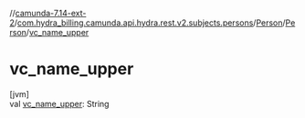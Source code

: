 //[camunda-7.14-ext-2](../../../../index.md)/[com.hydra_billing.camunda.api.hydra.rest.v2.subjects.persons](../../index.md)/[Person](../index.md)/[Person](index.md)/[vc_name_upper](vc_name_upper.md)

# vc_name_upper

[jvm]\
val [vc_name_upper](vc_name_upper.md): String
